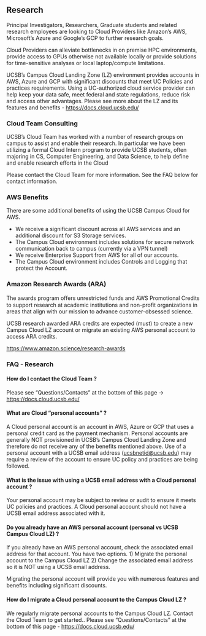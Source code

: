 ## Research

Principal Investigators, Researchers, Graduate students and related research employees are looking to Cloud Providers like Amazon’s AWS, Microsoft’s Azure and Google’s GCP to further research goals.

Cloud Providers can alleviate bottlenecks in on premise HPC environments, provide access to GPUs otherwise not available locally or provide solutions for time-sensitive analyses or local laptop/compute limitations.

UCSB’s Campus Cloud Landing Zone (LZ) environment provides accounts in AWS, Azure and GCP with significant discounts that meet UC Policies and practices requirements.  Using a UC-authorized cloud service provider can help keep your data safe, meet federal and state regulations, reduce risk and access other advantages. Please see more about the LZ and its features and benefits - https://docs.cloud.ucsb.edu/

### Cloud Team Consulting 
UCSB’s Cloud Team has worked with a number of research groups on campus to assist and enable their research.  In particular we have been utilizing a formal Cloud Intern program to provide UCSB students, often majoring in CS, Computer Engineering, and Data Science, to help define and enable research efforts in the Cloud

Please contact the Cloud Team for more information.  See the FAQ below for contact information.

### AWS Benefits
There are some additional benefits of using the UCSB Campus Cloud for AWS.
* We receive a significant discount across all AWS services and an additional discount for S3 Storage services.
* The Campus Cloud environment includes solutions for secure network communication back to campus (currently via a VPN tunnel)
* We receive Enterprise Support from AWS for all of our accounts.
* The Campus Cloud environment includes Controls and Logging that protect the Account.  

### Amazon Research Awards (ARA)
The awards program oﬀers unrestricted funds and AWS Promotional Credits to support research at academic institutions and non-profit organizations in areas that align with our mission to advance customer-obsessed science.  

UCSB research awarded ARA credits are expected (must) to create a new Campus Cloud LZ account or migrate an existing AWS personal account to access ARA credits.

https://www.amazon.science/research-awards

### FAQ - Research

#### How do I contact the Cloud Team ?
Please see “Questions/Contacts”  at the bottom of this page → https://docs.cloud.ucsb.edu/

#### What are Cloud “personal accounts” ?  
A Cloud personal account is an account in AWS, Azure or GCP that uses a personal credit card as the payment mechanism. Personal accounts are generally NOT provisioned in UCSB’s Campus Cloud Landing Zone and therefore do not receive any of the benefits mentioned above. Use of a personal account  with a  UCSB email address (ucsbnetid@ucsb.edu) may require a review of the account to ensure UC policy and practices are being followed.

#### What is the issue with using a UCSB email address with a Cloud personal account ?  
Your personal account may be subject to review or audit to ensure it meets UC policies and practices.  A Cloud personal account should not have a UCSB email address associated with it.

#### Do you already have an AWS personal account (personal vs UCSB Campus Cloud LZ) ?
If you already have an AWS personal account, check the associated email address for that account.  You have two options.  1) Migrate the personal account to the Campus Cloud LZ  2) Change the associated email address so it is NOT using a UCSB email address.

Migrating the personal account will provide you with numerous features and benefits including significant discounts.

#### How do I migrate a Cloud personal account to the Campus Cloud LZ ?
We regularly migrate personal accounts to the Campus Cloud LZ.  Contact the Cloud Team to get started..  Please see “Questions/Contacts”  at the bottom of this page - https://docs.cloud.ucsb.edu/
